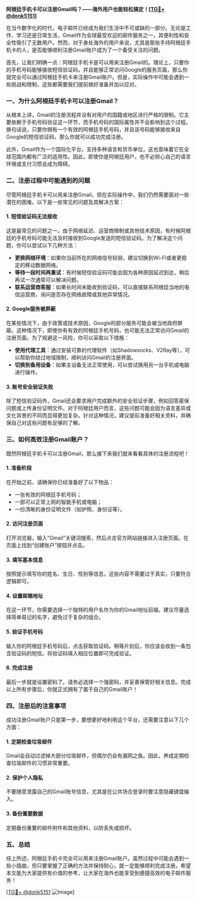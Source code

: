 **阿根廷手机卡可以注册Gmail吗？——海外用户也能轻松搞定！[[TG💪+ @donk5151](https://t.me/s/donk5151)]**

在当今数字化的时代，电子邮件已经成为我们生活中不可或缺的一部分。无论是工作、学习还是日常生活，Gmail作为全球最受欢迎的邮件服务之一，其便利性和安全性吸引了无数用户。然而，对于身处海外的用户来说，尤其是那些手持阿根廷手机卡的人，是否能够顺利注册Gmail账户成为了一个备受关注的问题。

首先，让我们明确一点：阿根廷手机卡是可以用来注册Gmail的。理论上，只要你的手机号码能够接收短信验证码，并且能够正常访问Google的服务页面，那么你就完全可以通过阿根廷手机卡来注册Gmail账户。但是，实际操作中可能会遇到一些挑战和限制，这些都需要我们提前做好准备并加以应对。

### **一、为什么阿根廷手机卡可以注册Gmail？**

从根本上讲，Gmail的注册流程并没有对用户的国籍或地区进行严格的限制。它主要依赖于手机号码验证这一环节，而手机号码的国际属性并不会影响到这个过程。换句话说，只要你拥有一个有效的阿根廷手机号码，并且该号码能够接收来自Google的短信验证码，那么你就可以成功完成注册。

此外，Gmail作为一个国际化平台，支持多种语言和货币单位，这也意味着它在全球范围内都有广泛的适用性。因此，即使你是阿根廷用户，也不必担心自己的语言环境或支付习惯会成为障碍。

### **二、注册过程中可能遇到的问题**

尽管阿根廷手机卡可以用来注册Gmail，但在实际操作中，我们仍然需要面对一些潜在的困难。以下是一些常见的问题及其解决方案：

#### **1. 短信验证码无法接收**
这是最常见的问题之一。由于网络延迟、运营商限制或其他技术原因，有时候阿根廷的手机号码可能无法及时接收到Google发送的短信验证码。为了解决这个问题，你可以尝试以下几种方法：
- **更换网络环境**：如果你当前所在的网络信号较弱，建议切换到Wi-Fi或者更稳定的移动数据网络。
- **等待一段时间再重试**：有时候短信验证码可能会因为各种原因延迟到达，稍后再试一次通常可以解决问题。
- **联系运营商客服**：如果长时间未能收到验证码，可以直接联系阿根廷当地的电信运营商，询问是否存在网络故障或其他异常情况。

#### **2. Google服务被屏蔽**
在某些情况下，由于政策或技术原因，Google的部分服务可能会被当地政府屏蔽。这种情况下，即使你有有效的阿根廷手机号码，也可能无法正常访问Gmail的注册页面。为了规避这一风险，你可以采取以下措施：
- **使用代理工具**：通过安装可靠的代理软件（如Shadowsocks、V2Ray等），可以帮助你绕过地域限制，顺利访问Gmail的注册界面。
- **切换到备用设备**：如果主设备无法正常使用，可以尝试换用另一台手机或电脑进行操作。

#### **3. 账号安全验证失败**
除了短信验证码外，Gmail还会要求用户完成额外的安全验证步骤，例如回答密保问题或上传身份证明文件。对于阿根廷用户而言，这些问题可能会因为语言差异或文化背景的不同而显得更加复杂。针对这种情况，建议提前准备好相关资料，并确保自己对这些问题有足够的了解。

### **三、如何高效注册Gmail账户？**

既然阿根廷手机卡可以注册Gmail，那么接下来我们就来看看具体的注册流程吧！

#### **1. 准备阶段**
在开始之前，请确保你已经准备好了以下物品：
- 一张有效的阿根廷手机号码；
- 一部可以正常上网的智能手机或电脑；
- 一份清晰的身份证明文件（如护照、身份证等）。

#### **2. 访问注册页面**
打开浏览器，输入“Gmail”关键词搜索，然后点击官方网站链接进入注册页面。在页面上找到“创建账户”按钮并点击。

#### **3. 填写基本信息**
按照提示填写你的姓名、生日、性别等信息。这些内容不需要过于真实，只要符合逻辑即可。

#### **4. 设置邮箱地址**
在这一环节，你需要选择一个独特的用户名作为你的Gmail地址前缀。建议尽量选择简单易记的名字，避免过于复杂的组合。

#### **5. 验证手机号码**
输入你的阿根廷手机号码后，点击获取验证码。稍等片刻后，你应该会收到一条包含验证码的短信。将验证码填入相应位置即可完成验证。

#### **6. 完成注册**
最后一步就是设置密码了。请务必选择一个强密码，并妥善保管好相关信息。完成以上所有步骤后，你就正式拥有了属于自己的Gmail账户！

### **四、注册后的注意事项**

成功注册Gmail账户只是第一步，要想更好地利用这个平台，还需要注意以下几个方面：

#### **1. 定期检查垃圾邮件**
Gmail会自动过滤掉大部分垃圾邮件，但偶尔仍会有漏网之鱼。因此，养成定期检查垃圾邮件的习惯非常重要。

#### **2. 保护个人隐私**
不要随意泄露自己的Gmail账号信息，尤其是在公共场合登录时要注意隐藏键盘输入。

#### **3. 备份重要数据**
定期备份重要的邮件附件和其他资料，以防丢失或损坏。

### **五、总结**

综上所述，阿根廷手机卡完全可以用来注册Gmail账户。虽然过程中可能会遇到一些小插曲，但只要掌握了正确的方法并保持耐心，就一定能够顺利完成注册。希望本文能为大家提供有价值的参考，让大家在海外也能享受到便捷高效的电子邮件服务！

[[TG💪+ @donk5151](https://t.me/s/donk5151) ![Image](https://i.postimg.cc/rwNCRYN7/Snipaste-2025-04-30-17-27-05.png)]